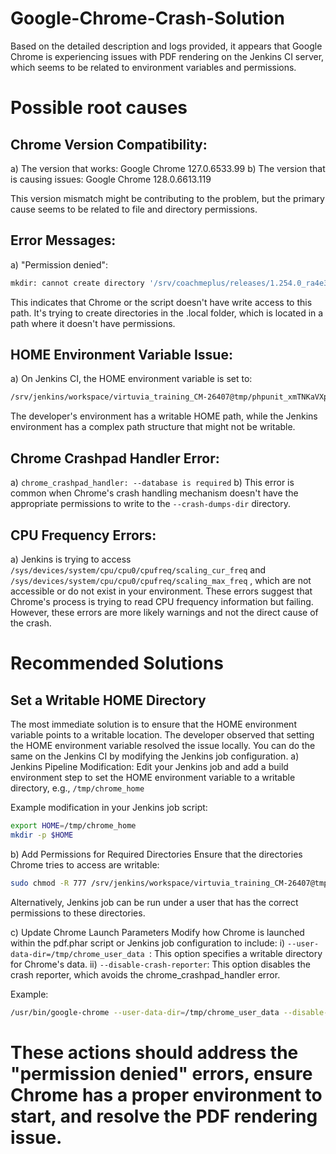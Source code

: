 # Google-Chrome-Crash-Solution

Based on the detailed description and logs provided, it appears that Google Chrome is experiencing issues with PDF rendering on the Jenkins CI server, which seems to be related to environment variables and permissions.

# Possible root causes

## Chrome Version Compatibility:
a) The version that works: Google Chrome 127.0.6533.99
b) The version that is causing issues: Google Chrome 128.0.6613.119

This version mismatch might be contributing to the problem, but the primary cause seems to be related to file and directory permissions.

## Error Messages:
a) "Permission denied":
 ```sh
mkdir: cannot create directory '/srv/coachmeplus/releases/1.254.0_ra4e3482d/.local': Permission denied
```
This indicates that Chrome or the script doesn't have write access to this path. It's trying to create directories in the .local folder, which is located in a path where it doesn't have permissions.

## HOME Environment Variable Issue:
a) On Jenkins CI, the HOME environment variable is set to:

 ```sh
/srv/jenkins/workspace/virtuvia_training_CM-26407@tmp/phpunit_xmTNKaVXpnQ3/rustic-pdf-renderer-home-kSorfP
```
The developer's environment has a writable HOME path, while the Jenkins environment has a complex path structure that might not be writable.

## Chrome Crashpad Handler Error:
a) ``` chrome_crashpad_handler: --database is required ```
b) This error is common when Chrome's crash handling mechanism doesn't have the appropriate permissions to write to the ``` --crash-dumps-dir ``` directory.

## CPU Frequency Errors:
a) Jenkins is trying to access
 ``` /sys/devices/system/cpu/cpu0/cpufreq/scaling_cur_freq ``` and ``` /sys/devices/system/cpu/cpu0/cpufreq/scaling_max_freq ``` , which are not accessible or do not exist in your environment. 
 These errors suggest that Chrome's process is trying to read CPU frequency information but failing. However, these errors are more likely warnings and not the direct cause of the crash.

# Recommended Solutions 
## Set a Writable HOME Directory
The most immediate solution is to ensure that the HOME environment variable points to a writable location. The developer observed that setting the HOME environment variable resolved the issue locally. You can do the same on the Jenkins CI by modifying the Jenkins job configuration.
a) Jenkins Pipeline Modification:
   Edit your Jenkins job and add a build environment step to set the HOME environment variable to a writable directory, e.g., ``` /tmp/chrome_home ```

   Example modification in your Jenkins job script:
   ```sh
   export HOME=/tmp/chrome_home
   mkdir -p $HOME
   ```
b) Add Permissions for Required Directories
Ensure that the directories Chrome tries to access are writable:
```sh
sudo chmod -R 777 /srv/jenkins/workspace/virtuvia_training_CM-26407@tmp
```
Alternatively, Jenkins job can be run under a user that has the correct permissions to these directories.

c) Update Chrome Launch Parameters
   Modify how Chrome is launched within the pdf.phar script or Jenkins job configuration to include:
   i) ```--user-data-dir=/tmp/chrome_user_data ```: This option specifies a writable directory for Chrome's data.
   ii) ``` --disable-crash-reporter ```: This option disables the crash reporter, which avoids the chrome_crashpad_handler error.
   
   Example:
   ```sh
   /usr/bin/google-chrome --user-data-dir=/tmp/chrome_user_data --disable-crash-reporter <other-flags>
   ```
# These actions should address the "permission denied" errors, ensure Chrome has a proper environment to start, and resolve the PDF rendering issue.
